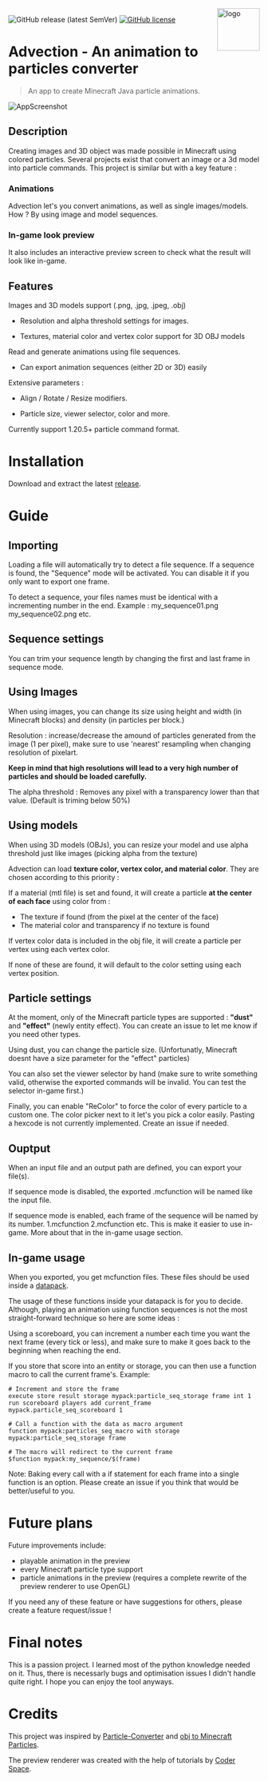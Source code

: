 <img align="right" src="logo.png" alt="logo" width="85">

![GitHub release (latest SemVer)](https://img.shields.io/github/v/release/StaxPy/Advection) [![GitHub license](https://img.shields.io/github/license/StaxPy/Advection)](https://github.com/StaxPy/Advection/blob/main/LICENSE)

# Advection - An animation to particles converter
> An app to create Minecraft Java particle animations.

![AppScreenshot](app_screenshot.png)

## Description

Creating images and 3D object was made possible in Minecraft using colored particles.
Several projects exist that convert an image or a 3d model into particle commands. This project is similar but with a key feature :

### Animations
Advection let's you convert animations, as well as single images/models.
How ? By using image and model sequences.

### In-game look preview
It also includes an interactive preview screen to check what the result will look like in-game.


## Features


Images and 3D models support (.png, .jpg, .jpeg, .obj)

- Resolution and alpha threshold settings for images.

- Textures, material color and vertex color support for 3D OBJ models

Read and generate animations using file sequences.

- Can export animation sequences (either 2D or 3D) easily

Extensive parameters :

- Align / Rotate / Resize modifiers.

- Particle size, viewer selector, color and more.

Currently support 1.20.5+ particle command format.

# Installation

Download and extract the latest [release](https://github.com/StaxPy/Advection/releases/).

# Guide

## Importing

Loading a file will automatically try to detect a file sequence. If a sequence is found, the "Sequence" mode will be activated. You can disable it if you only want to export one frame.

To detect a sequence, your files names must be identical with a incrementing number in the end.
Example : my_sequence01.png my_sequence02.png etc.

## Sequence settings

You can trim your sequence length by changing the first and last frame in sequence mode.

## Using Images

When using images, you can change its size using height and width (in Minecraft blocks) and density (in particles per block.)

Resolution : increase/decrease the amound of particles generated from the image (1 per pixel), make sure to use 'nearest' resampling when changing resolution of pixelart.

**Keep in mind that high resolutions will lead to a very high number of particles and should be loaded carefully.**

The alpha threshold : Removes any pixel with a transparency lower than that value. (Default is triming below 50%)

## Using models

When using 3D models (OBJs), you can resize your model and use alpha threshold just like images (picking alpha from the texture)

Advection can load **texture color, vertex color, and material color**.
They are chosen according to this priority :

If a material (mtl file) is set and found, it will create a particle **at the center of each face** using color from :
- The texture if found (from the pixel at the center of the face)
- The material color and transparency if no texture is found

If vertex color data is included in the obj file, it will create a particle per vertex using each vertex color.

If none of these are found, it will default to the color setting using each vertex position.

## Particle settings

At the moment, only of the Minecraft particle types are supported : **"dust"** and **"effect"** (newly entity effect). You can create an issue to let me know if you need other types.

Using dust, you can change the particle size. (Unfortunatly, Minecraft doesnt have a size parameter for the "effect" particles)

You can also set the viewer selector by hand (make sure to write something valid, otherwise the exported commands will be invalid. You can test the selector in-game first.)

Finally, you can enable "ReColor" to force the color of every particle to a custom one. The color picker next to it let's you pick a color easily. Pasting a hexcode is not currently implemented. Create an issue if needed.

## Ouptput

When an input file and an output path are defined, you can export your file(s).

If sequence mode is disabled, the exported .mcfunction will be named like the input file.

If sequence mode is enabled, each frame of the sequence will be named by its number. 1.mcfunction 2.mcfunction etc. This is make it easier to use in-game. More about that in the in-game usage section.


## In-game usage

When you exported, you get mcfunction files. These files should be used inside a [datapack](https://minecraft.wiki/w/Data_pack).

The usage of these functions inside your datapack is for you to decide. Although, playing an animation using function sequences is not the most straight-forward technique so here are some ideas :

Using a scoreboard, you can increment a number each time you want the next frame (every tick or less), and make sure to make it goes back to the beginning when reaching the end.

If you store that score into an entity or storage, you can then use a function macro to call the current frame's. Example:


```mcfunction
# Increment and store the frame
execute store result storage mypack:particle_seq_storage frame int 1 run scoreboard players add current_frame mypack.particle_seq_scoreboard 1

# Call a function with the data as macro argument
function mypack:particles_seq_macro with storage mypack:particle_seq_storage frame
```

```mcfunction
# The macro will redirect to the current frame
$function mypack:my_sequence/$(frame)
```

Note: Baking every call with a if statement for each frame into a single function is an option. Please create an issue if you think that would be better/useful to you.


# Future plans

Future improvements include:
- playable animation in the preview
- every Minecraft particle type support
- particle animations in the preview (requires a complete rewrite of the preview renderer to use OpenGL)

If you need any of these feature or have suggestions for others, please create a feature request/issue !

# Final notes

This is a passion project. I learned most of the python knowledge needed on it. Thus, there is necessarly bugs and optimisation issues I didn't handle quite right. I hope you can enjoy the tool anyways.
# Credits

This project was inspired by [Particle-Converter](https://github.com/kemo14331/Particle-Converter/blob/main/README_EN.md) and [obj to Minecraft Particles](https://www.planetminecraft.com/data-pack/obj-to-minecraft-particles/).

The preview renderer was created with the help of tutorials by [Coder Space](https://youtu.be/M_Hx0g5vFko?si=uPhPYrmbSnbw9-CV).




















